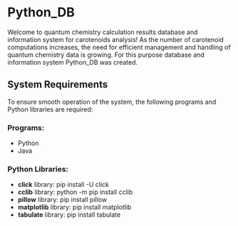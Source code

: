 # Python_DB
Welcome to quantum chemistry calculation results database and information system for carotenoids analysis!
As the number of carotenoid computations increases, the need for efficient management and handling of quantum chemistry data is growing.
For this purpose database and information system Python_DB was created.

## System Requirements

To ensure smooth operation of the system, the following programs and Python libraries are required:

### Programs:

- Python
- Java

### Python Libraries:

- **click** library:
  pip install -U click
- **cclib** library:
  python -m pip install cclib
- **pillow** library:
  pip install pillow
- **matplotlib** library:
  pip install matplotlib
- **tabulate** library:
  pip install tabulate
